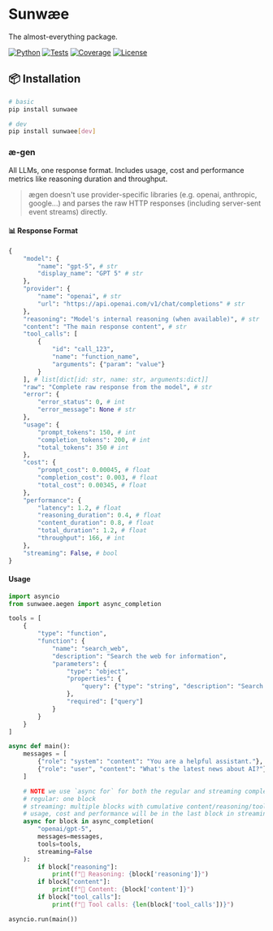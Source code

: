 # Sunwæe

The almost-everything package.

[![Python](https://img.shields.io/badge/python-3.10+-blue.svg)](https://python.org)
[![Tests](https://img.shields.io/badge/tests-124%20passed-brightgreen.svg)](tests/)
[![Coverage](https://img.shields.io/badge/coverage-100%25-brightgreen.svg)](tests/)
[![License](https://img.shields.io/badge/license-MIT-blue.svg)](LICENSE)

## 📦 Installation

```bash
# basic
pip install sunwaee

# dev
pip install sunwaee[dev]
```

### æ-gen

All LLMs, one response format. Includes usage, cost and performance metrics like reasoning duration and throughput.

> ægen doesn't use provider-specific libraries (e.g. openai, anthropic, google...) and parses the raw HTTP responses (including server-sent event streams) directly.

#### 📊 Response Format

```python
{
    "model": {
        "name": "gpt-5", # str
        "display_name": "GPT 5" # str
    },
    "provider": {
        "name": "openai", # str
        "url": "https://api.openai.com/v1/chat/completions" # str
    },
    "reasoning": "Model's internal reasoning (when available)", # str
    "content": "The main response content", # str
    "tool_calls": [
        {
            "id": "call_123",
            "name": "function_name",
            "arguments": {"param": "value"}
        }
    ], # list[dict[id: str, name: str, arguments:dict]]
    "raw": "Complete raw response from the model", # str
    "error": {
        "error_status": 0, # int
        "error_message": None # str
    },
    "usage": {
        "prompt_tokens": 150, # int
        "completion_tokens": 200, # int
        "total_tokens": 350 # int
    },
    "cost": {
        "prompt_cost": 0.00045, # float
        "completion_cost": 0.003, # float
        "total_cost": 0.00345, # float
    },
    "performance": {
        "latency": 1.2, # float
        "reasoning_duration": 0.4, # float
        "content_duration": 0.8, # float
        "total_duration": 1.2, # float
        "throughput": 166, # int
    },
    "streaming": False, # bool
}
```

#### Usage

```python
import asyncio
from sunwaee.aegen import async_completion

tools = [
    {
        "type": "function",
        "function": {
            "name": "search_web",
            "description": "Search the web for information",
            "parameters": {
                "type": "object",
                "properties": {
                    "query": {"type": "string", "description": "Search query"}
                },
                "required": ["query"]
            }
        }
    }
]

async def main():
    messages = [
        {"role": "system": "content": "You are a helpful assistant."},
        {"role": "user", "content": "What's the latest news about AI?"}
    ]

    # NOTE we use `async for` for both the regular and streaming completion
    # regular: one block
    # streaming: multiple blocks with cumulative content/reasoning/tool_calls
    # usage, cost and performance will be in the last block in streaming mode
    async for block in async_completion(
        "openai/gpt-5",
        messages=messages,
        tools=tools,
        streaming=False
    ):
        if block["reasoning"]:
            print(f"🤔 Reasoning: {block['reasoning']}")
        if block["content"]:
            print(f"💬 Content: {block['content']}")
        if block["tool_calls"]:
            print(f"🔧 Tool calls: {len(block['tool_calls'])}")

asyncio.run(main())
```
